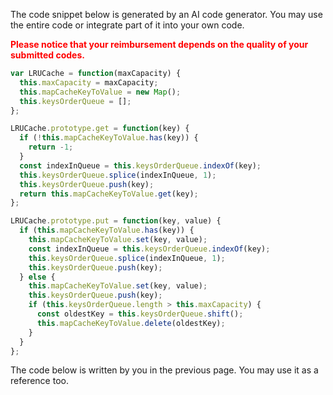 The code snippet below is generated by an AI code generator. You may use the entire code or integrate part of it into your own code. 



 <span style="color: red;">**Please notice that your reimbursement depends on the quality of your submitted codes.**</span> 

```javascript
var LRUCache = function(maxCapacity) {
  this.maxCapacity = maxCapacity;
  this.mapCacheKeyToValue = new Map(); 
  this.keysOrderQueue = []; 
};

LRUCache.prototype.get = function(key) {
  if (!this.mapCacheKeyToValue.has(key)) {
    return -1;
  }
  const indexInQueue = this.keysOrderQueue.indexOf(key);
  this.keysOrderQueue.splice(indexInQueue, 1);
  this.keysOrderQueue.push(key);
  return this.mapCacheKeyToValue.get(key);
};

LRUCache.prototype.put = function(key, value) {
  if (this.mapCacheKeyToValue.has(key)) {
    this.mapCacheKeyToValue.set(key, value);
    const indexInQueue = this.keysOrderQueue.indexOf(key);
    this.keysOrderQueue.splice(indexInQueue, 1);
    this.keysOrderQueue.push(key);
  } else {
    this.mapCacheKeyToValue.set(key, value);
    this.keysOrderQueue.push(key);
    if (this.keysOrderQueue.length > this.maxCapacity) {
      const oldestKey = this.keysOrderQueue.shift(); 
      this.mapCacheKeyToValue.delete(oldestKey);
    }
  }
};
```

The code below is written by you in the previous page. You may use it as a reference too. 